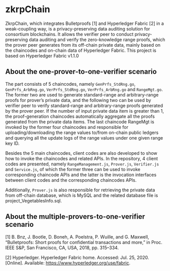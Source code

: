 # zkrpChain
ZkrpChain, which integrates Bulletproofs [1] and Hyperledger Fabric [2] in a weak-coupling way, is a privacy-preserving data auditing solution for consortium blockchains. It allows the verifier peer to conduct privacy-preserving data auditing and verify the zero-knowledge range proofs, which the prover peer generates from its off-chain private data, mainly based on the chaincodes and on-chain data of Hyperledger Fabric. This project is based on Hyperledger Fabric v1.1.0

About the one-prover-to-one-verifier scenario
----------
The part consists of 5 chaincodes, namely `GenPrfs_StdRng.go`, `GenPrfs_ArbRng.go`, `VerPrfs_StdRng.go`, `VerPrfs_ArbRng.go` and `RangeMgt.go`. The former two are used to generate standard-range and arbitrary-range proofs for prover’s private data, and the following two can be used by verifier peer to verify standard-range and arbitrary-range proofs generated by the prover peer. If the number of input private data item is greater than 1, the proof-generation chaincodes automatically aggregate all the proofs generated from the private data items. The last chaincode RangeMgt is invoked by the former four chaincodes and responsible for uploading/downloading the range values to/from on-chain public ledgers and querying all the update logs of the range values under one given range key ID.

Besides the 5 main chaincodes, client codes are also developed to show how to invoke the chaincodes and related APIs. In the repository, 4 client codes are presented, namely `RangeManagement.js`, `Prover.js`, `Verifier.js` and `Service.js`, of which the former three can be used to invoke corresponding chaincode APIs and the latter is the invocation interfaces between client codes and the corresponding chaincodes APIs. 

Additionally, `Prover.js` is also responsible for retrieving the private data from off-chain database, which is MySQL and the related database file is project_VegetablesInfo.sql.

About the multiple-provers-to-one-verifier scenario
----------

[1] B. Bnz, J. Bootle, D. Boneh, A. Poelstra, P. Wuille, and G. Maxwell, “Bulletproofs: Short proofs for confidential transactions and more,” in Proc. IEEE S&P, San Francisco, CA, USA, 2018, pp. 315–334.

[2] Hyperledger. Hyperledger Fabric home. Accessed: Jul. 25, 2020. [Online]. Available: https://www.hyperledger.org/use/fabric.
